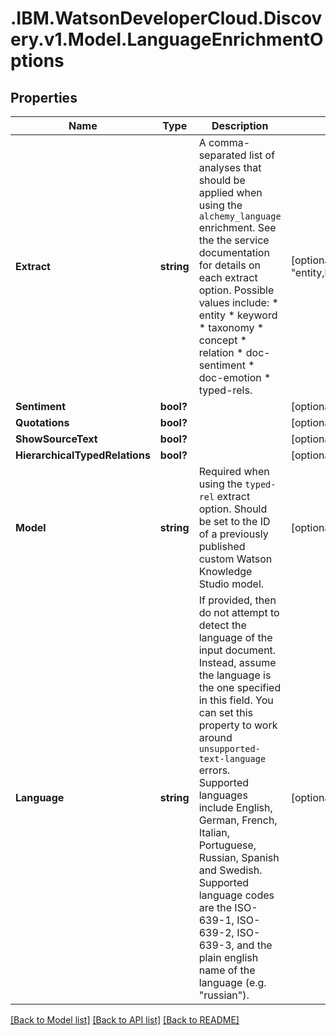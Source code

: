 # .IBM.WatsonDeveloperCloud.Discovery.v1.Model.LanguageEnrichmentOptions
## Properties

Name | Type | Description | Notes
------------ | ------------- | ------------- | -------------
**Extract** | **string** | A comma-separated list of analyses that should be applied when using the `alchemy_language` enrichment. See the the service documentation for details on each extract option.  Possible values include:    * entity   * keyword   * taxonomy   * concept   * relation   * doc-sentiment   * doc-emotion   * typed-rels. | [optional] [default to "entity,keyword,concept,taxonomy"]
**Sentiment** | **bool?** |  | [optional] [default to false]
**Quotations** | **bool?** |  | [optional] [default to false]
**ShowSourceText** | **bool?** |  | [optional] [default to false]
**HierarchicalTypedRelations** | **bool?** |  | [optional] [default to false]
**Model** | **string** | Required when using the `typed-rel` extract option. Should be set to the ID of a previously published custom Watson Knowledge Studio model. | [optional] 
**Language** | **string** | If provided, then do not attempt to detect the language of the input document. Instead, assume the language is the one specified in this field.  You can set this property to work around `unsupported-text-language` errors.  Supported languages include English, German, French, Italian, Portuguese, Russian, Spanish and Swedish. Supported language codes are the ISO-639-1, ISO-639-2, ISO-639-3, and the plain english name of the language (e.g. "russian"). | [optional] 

[[Back to Model list]](../README.md#documentation-for-models) [[Back to API list]](../README.md#documentation-for-api-endpoints) [[Back to README]](../README.md)

